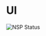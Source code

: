 # UI
![NSP Status](https://nodesecurity.io/orgs/tweebotd/projects/de836eee-a5ff-45d9-9d4b-1468c48442c3/badge)
